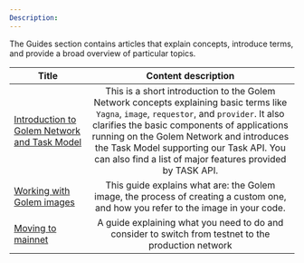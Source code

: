 ```yaml
---
Description:
---
```



The Guides section contains articles that explain concepts, introduce terms, and provide a broad overview of particular topics.

|Title                  |   Content  description  |
|-----------------------|:----------------------------------------:|
|[Introduction to Golem Network and Task Model](/docs/creators/javascript/guides/task-model) | This is a short introduction to the Golem Network concepts explaining basic terms like `Yagna`, `image`, `requestor`, and `provider`. It also clarifies the basic components of applications running on the Golem Network and introduces the Task Model supporting our Task API. You can also find a list of major features provided by TASK API. |
|[Working with Golem images](/docs/creators/javascript/guides/golem-images)   | This guide explains what are: the Golem image, the process of creating a custom one, and how you refer to the image in your code.    |
|[Moving to mainnet](/docs/creators/javascript/guides/switching-to-mainnet) | A guide explaining what you need to do and consider to switch from testnet to the production network |